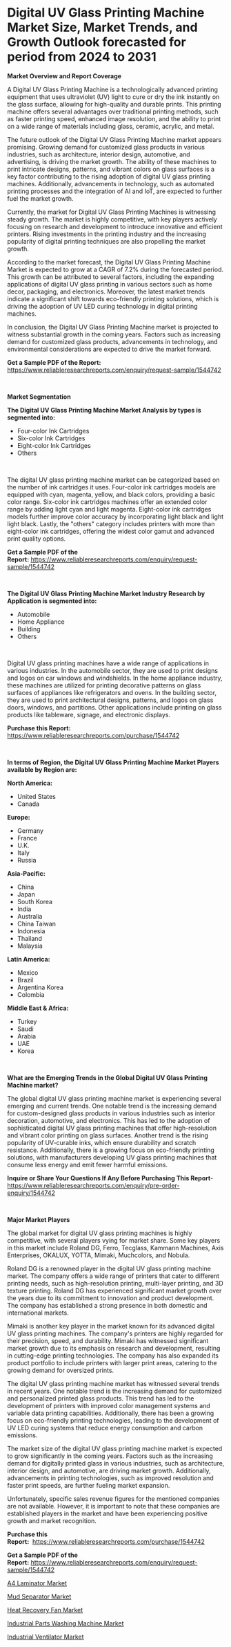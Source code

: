<p><h1>Digital UV Glass Printing Machine Market Size, Market Trends, and Growth Outlook forecasted for period from 2024 to 2031</h1></p><p><strong>Market Overview and Report Coverage</strong></p>
<p><p>A Digital UV Glass Printing Machine is a technologically advanced printing equipment that uses ultraviolet (UV) light to cure or dry the ink instantly on the glass surface, allowing for high-quality and durable prints. This printing machine offers several advantages over traditional printing methods, such as faster printing speed, enhanced image resolution, and the ability to print on a wide range of materials including glass, ceramic, acrylic, and metal.</p><p>The future outlook of the Digital UV Glass Printing Machine market appears promising. Growing demand for customized glass products in various industries, such as architecture, interior design, automotive, and advertising, is driving the market growth. The ability of these machines to print intricate designs, patterns, and vibrant colors on glass surfaces is a key factor contributing to the rising adoption of digital UV glass printing machines. Additionally, advancements in technology, such as automated printing processes and the integration of AI and IoT, are expected to further fuel the market growth.</p><p>Currently, the market for Digital UV Glass Printing Machines is witnessing steady growth. The market is highly competitive, with key players actively focusing on research and development to introduce innovative and efficient printers. Rising investments in the printing industry and the increasing popularity of digital printing techniques are also propelling the market growth.</p><p>According to the market forecast, the Digital UV Glass Printing Machine Market is expected to grow at a CAGR of 7.2% during the forecasted period. This growth can be attributed to several factors, including the expanding applications of digital UV glass printing in various sectors such as home decor, packaging, and electronics. Moreover, the latest market trends indicate a significant shift towards eco-friendly printing solutions, which is driving the adoption of UV LED curing technology in digital printing machines.</p><p>In conclusion, the Digital UV Glass Printing Machine market is projected to witness substantial growth in the coming years. Factors such as increasing demand for customized glass products, advancements in technology, and environmental considerations are expected to drive the market forward.</p></p>
<p><strong>Get a Sample PDF of the Report:</strong> <a href="https://www.reliableresearchreports.com/enquiry/request-sample/1544742">https://www.reliableresearchreports.com/enquiry/request-sample/1544742</a></p>
<p>&nbsp;</p>
<p><strong>Market Segmentation</strong></p>
<p><strong>The Digital UV Glass Printing Machine Market Analysis by types is segmented into:</strong></p>
<p><ul><li>Four-color Ink Cartridges</li><li>Six-color Ink Cartridges</li><li>Eight-color Ink Cartridges</li><li>Others</li></ul></p>
<p>&nbsp;</p>
<p><p>The digital UV glass printing machine market can be categorized based on the number of ink cartridges it uses. Four-color ink cartridges models are equipped with cyan, magenta, yellow, and black colors, providing a basic color range. Six-color ink cartridges machines offer an extended color range by adding light cyan and light magenta. Eight-color ink cartridges models further improve color accuracy by incorporating light black and light light black. Lastly, the "others" category includes printers with more than eight-color ink cartridges, offering the widest color gamut and advanced print quality options.</p></p>
<p><strong>Get a Sample PDF of the Report:</strong>&nbsp;<a href="https://www.reliableresearchreports.com/enquiry/request-sample/1544742">https://www.reliableresearchreports.com/enquiry/request-sample/1544742</a></p>
<p>&nbsp;</p>
<p><strong>The Digital UV Glass Printing Machine Market Industry Research by Application is segmented into:</strong></p>
<p><ul><li>Automobile</li><li>Home Appliance</li><li>Building</li><li>Others</li></ul></p>
<p>&nbsp;</p>
<p><p>Digital UV glass printing machines have a wide range of applications in various industries. In the automobile sector, they are used to print designs and logos on car windows and windshields. In the home appliance industry, these machines are utilized for printing decorative patterns on glass surfaces of appliances like refrigerators and ovens. In the building sector, they are used to print architectural designs, patterns, and logos on glass doors, windows, and partitions. Other applications include printing on glass products like tableware, signage, and electronic displays.</p></p>
<p><strong>Purchase this Report:</strong>&nbsp; <a href="https://www.reliableresearchreports.com/purchase/1544742">https://www.reliableresearchreports.com/purchase/1544742</a></p>
<p>&nbsp;</p>
<p><strong>In terms of Region, the Digital UV Glass Printing Machine Market Players available by Region are:</strong></p>
<p>
    <p> <strong> North America: </strong>
        <ul>
            <li>United States</li>
            <li>Canada</li>
        </ul>
        </p> 
    <p> <strong> Europe: </strong>
        <ul>
            <li>Germany</li>
            <li>France</li>
            <li>U.K.</li>
            <li>Italy</li>
            <li>Russia</li>
        </ul>
        </p> 
    <p> <strong> Asia-Pacific: </strong>
        <ul>
            <li>China</li>
            <li>Japan</li>
            <li>South Korea</li>
            <li>India</li>
            <li>Australia</li>
            <li>China Taiwan</li>
            <li>Indonesia</li>
            <li>Thailand</li>
            <li>Malaysia</li>
        </ul>
        </p> 
    <p> <strong> Latin America: </strong>
        <ul>
            <li>Mexico</li>
            <li>Brazil</li>
            <li>Argentina Korea</li>
            <li>Colombia</li>
        </ul>
        </p> 
    <p> <strong> Middle East & Africa: </strong>
        <ul>
            <li>Turkey</li>
            <li>Saudi</li>
            <li>Arabia</li>
            <li>UAE</li>
            <li>Korea</li>
        </ul>
    </p>
    </p>
<p>&nbsp;</p>
<p><strong>What are the Emerging Trends in the Global Digital UV Glass Printing Machine market?</strong></p>
<p><p>The global digital UV glass printing machine market is experiencing several emerging and current trends. One notable trend is the increasing demand for custom-designed glass products in various industries such as interior decoration, automotive, and electronics. This has led to the adoption of sophisticated digital UV glass printing machines that offer high-resolution and vibrant color printing on glass surfaces. Another trend is the rising popularity of UV-curable inks, which ensure durability and scratch resistance. Additionally, there is a growing focus on eco-friendly printing solutions, with manufacturers developing UV glass printing machines that consume less energy and emit fewer harmful emissions.</p></p>
<p><strong>Inquire or Share Your Questions If Any Before Purchasing This Report</strong>- <a href="https://www.reliableresearchreports.com/enquiry/pre-order-enquiry/1544742">https://www.reliableresearchreports.com/enquiry/pre-order-enquiry/1544742</a></p>
<p>&nbsp;</p>
<p><strong>Major Market Players</strong></p>
<p><p>The global market for digital UV glass printing machines is highly competitive, with several players vying for market share. Some key players in this market include Roland DG, Ferro, Tecglass, Kammann Machines, Axis Enterprises, OKALUX, YOTTA, Mimaki, Muchcolors, and Nobula.</p><p>Roland DG is a renowned player in the digital UV glass printing machine market. The company offers a wide range of printers that cater to different printing needs, such as high-resolution printing, multi-layer printing, and 3D texture printing. Roland DG has experienced significant market growth over the years due to its commitment to innovation and product development. The company has established a strong presence in both domestic and international markets.</p><p>Mimaki is another key player in the market known for its advanced digital UV glass printing machines. The company's printers are highly regarded for their precision, speed, and durability. Mimaki has witnessed significant market growth due to its emphasis on research and development, resulting in cutting-edge printing technologies. The company has also expanded its product portfolio to include printers with larger print areas, catering to the growing demand for oversized prints.</p><p>The digital UV glass printing machine market has witnessed several trends in recent years. One notable trend is the increasing demand for customized and personalized printed glass products. This trend has led to the development of printers with improved color management systems and variable data printing capabilities. Additionally, there has been a growing focus on eco-friendly printing technologies, leading to the development of UV LED curing systems that reduce energy consumption and carbon emissions.</p><p>The market size of the digital UV glass printing machine market is expected to grow significantly in the coming years. Factors such as the increasing demand for digitally printed glass in various industries, such as architecture, interior design, and automotive, are driving market growth. Additionally, advancements in printing technologies, such as improved resolution and faster print speeds, are further fueling market expansion.</p><p>Unfortunately, specific sales revenue figures for the mentioned companies are not available. However, it is important to note that these companies are established players in the market and have been experiencing positive growth and market recognition.</p></p>
<p><strong>Purchase this Report:</strong>&nbsp;&nbsp;<a href="https://www.reliableresearchreports.com/purchase/1544742">https://www.reliableresearchreports.com/purchase/1544742</a></p>
<p></p>
<p><strong>Get a Sample PDF of the Report:</strong>&nbsp;<a href="https://www.reliableresearchreports.com/enquiry/request-sample/1544742">https://www.reliableresearchreports.com/enquiry/request-sample/1544742</a></p>
<p><p><a href="https://github.com/Chiragrp26/Market-Research-Report-List-2/blob/main/a4-laminator-market.md">A4 Laminator Market</a></p><p><a href="https://github.com/rexevange/Market-Research-Report-List-2/blob/main/mud-separator-market.md">Mud Separator Market</a></p><p><a href="https://github.com/lilstefpacute/Market-Research-Report-List-2/blob/main/heat-recovery-fan-market.md">Heat Recovery Fan Market</a></p><p><a href="https://github.com/FassouRP/Market-Research-Report-List-2/blob/main/industrial-parts-washing-machine-market.md">Industrial Parts Washing Machine Market</a></p><p><a href="https://github.com/AKSHATREPORTPRIME/Market-Research-Report-List-2/blob/main/industrial-ventilator-market.md">Industrial Ventilator Market</a></p></p>